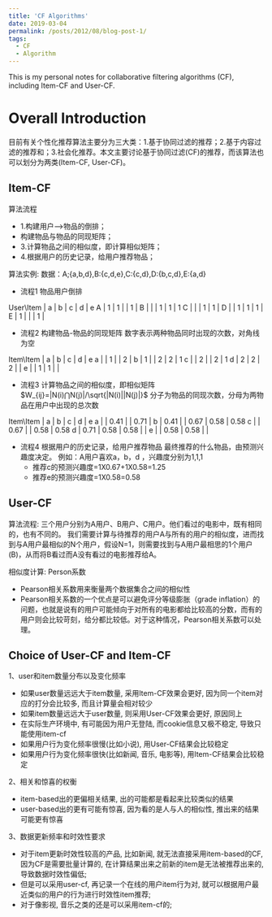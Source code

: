 ```yaml
---
title: 'CF Algorithms'
date: 2019-03-04
permalink: /posts/2012/08/blog-post-1/
tags:
  - CF
  - Algorithm
---
```


This is my personal notes for collaborative filtering algorithms (CF), including Item-CF and User-CF.

Overall Introduction
======
目前有关个性化推荐算法主要分为三大类：1.基于协同过滤的推荐；2.基于内容过滤的推荐和；3.社会化推荐。本文主要讨论基于协同过滤(CF)的推荐，而该算法也可以划分为两类(Item-CF, User-CF)。

Item-CF
------
算法流程
* 1.构建用户–>物品的倒排；
* 构建物品与物品的同现矩阵；
* 3.计算物品之间的相似度，即计算相似矩阵；
* 4.根据用户的历史记录，给用户推荐物品；

算法实例:
数据：A;{a,b,d},B:{c,d,e},C:{c,d},D:{b,c,d},E:{a,d}

* 流程1 物品用户倒排

User\Item | a | b | c | d | e
A | 1 | 1 |   | 1 |
B |   |   | 1 | 1 | 1
C |   |   | 1 | 1 |
D |   | 1 | 1 | 1 |
E | 1 |   |   | 1 |

* 流程2 构建物品-物品的同现矩阵
数字表示两种物品同时出现的次数，对角线为空

Item\Item | a | b | c | d | e
a |   | 1 |   | 2 |
b | 1 |   | 2 | 2 | 1
c |   | 2 |   | 2 | 1
d | 2 | 2 | 2 |   |
e |   | 1 | 1 |   |

* 流程3 计算物品之间的相似度，即相似矩阵
$W_{ij}=|N(i)⋂N(j)|/\sqrt{|N(i)||N(j)|}$
分子为物品的同现次数，分母为两物品在用户中出现的总次数

Item\Item | a | b | c | d | e
a |   | 0.41 |   | 0.71 |
b | 0.41 |   | 0.67 | 0.58 | 0.58
c |   | 0.67 |   | 0.58 | 0.58
d | 0.71 | 0.58 | 0.58 |   |
e |   | 0.58 | 0.58 |   |

* 流程4 根据用户的历史记录，给用户推荐物品
最终推荐的什么物品，由预测兴趣度决定。
例如：A用户喜欢a，b，d ，兴趣度分别为1,1,1
    * 推荐c的预测兴趣度=1X0.67+1X0.58=1.25
    * 推荐e的预测兴趣度=1X0.58=0.58

User-CF
------
算法流程:
三个用户分别为A用户、B用户、C用户。他们看过的电影中，既有相同的，也有不同的。
我们需要计算与待推荐的用户A与所有的用户的相似度，进而找到与A用户最相似的N个用户，假设N=1，则需要找到与A用户最相思的1个用户(B)，从而将B看过而A没有看过的电影推荐给A。

相似度计算: Person系数
* Pearson相关系数用来衡量两个数据集合之间的相似性
* Pearson相关系数的一个优点是可以避免评分等级膨胀（grade inflation）的问题，也就是说有的用户可能倾向于对所有的电影都给比较高的分数，而有的用户则会比较苛刻，给分都比较低。对于这种情况，Pearson相关系数可以处理。

Choice of User-CF and Item-CF
------
1、user和item数量分布以及变化频率
* 如果user数量远远大于item数量, 采用Item-CF效果会更好, 因为同一个item对应的打分会比较多, 而且计算量会相对较少
* 如果item数量远远大于user数量, 则采用User-CF效果会更好, 原因同上
* 在实际生产环境中, 有可能因为用户无登陆, 而cookie信息又极不稳定, 导致只能使用item-cf
* 如果用户行为变化频率很慢(比如小说), 用User-CF结果会比较稳定
* 如果用户行为变化频率很快(比如新闻, 音乐, 电影等), 用Item-CF结果会比较稳定

2、相关和惊喜的权衡
* item-based出的更偏相关结果, 出的可能都是看起来比较类似的结果
* user-based出的更有可能有惊喜, 因为看的是人与人的相似性, 推出来的结果可能更有惊喜

3、数据更新频率和时效性要求
* 对于item更新时效性较高的产品, 比如新闻, 就无法直接采用item-based的CF, 因为CF是需要批量计算的, 在计算结果出来之前新的item是无法被推荐出来的, 导致数据时效性偏低;
* 但是可以采用user-cf, 再记录一个在线的用户item行为对, 就可以根据用户最近类似的用户的行为进行时效性item推荐;
* 对于像影视, 音乐之类的还是可以采用item-cf的;